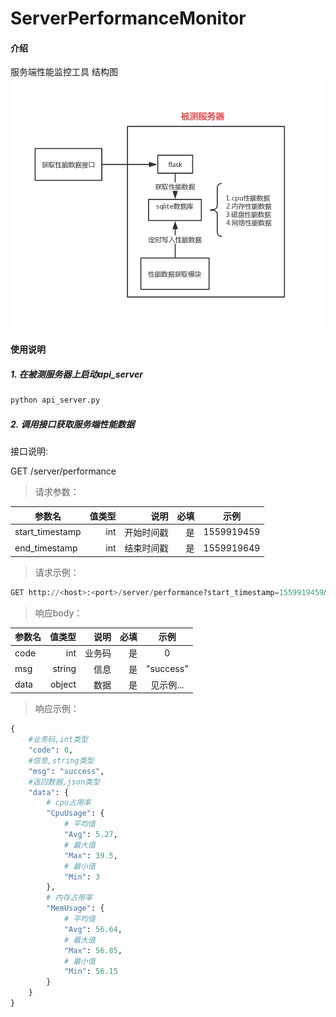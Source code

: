 # ServerPerformanceMonitor

#### 介绍
服务端性能监控工具
结构图  
![](结构图.png)

#### 使用说明

##### 1. 在被测服务器上启动api_server 
```python
python api_server.py
```
   
##### 2. 调用接口获取服务端性能数据  
接口说明:  

GET /server/performance  

 >请求参数：

| 参数名     | 值类型   | 说明   | 必填   | 示例  |
| --------   | -----:   |-----:  | -----: | :----: |
| start_timestamp   | int   |开始时间戳  |   是   |1559919459|
| end_timestamp   | int   |结束时间戳    |   是   |1559919649|  

>请求示例：  
```python
GET http://<host>:<port>/server/performance?start_timestamp=1559919459&end_timestamp=1559919649
```

>响应body：

| 参数名     | 值类型   | 说明   | 必填   | 示例  |
| --------   | -----:   |-----:  | -----: | :----: |
| code       | int      |业务码  |   是   |0|
| msg        | string   |信息    |   是   |"success"| 
| data       | object   |数据    |   是   |见示例...|

>响应示例：  
```python
{
    #业务码,int类型
    "code": 0,       
    #信息,string类型
    "msg": "success",
    #返回数据,json类型
    "data": {
        # cpu占用率
        "CpuUsage": {
            # 平均值
            "Avg": 5.27,
            # 最大值
            "Max": 39.5,
            # 最小值
            "Min": 3
        },
        # 内存占用率
        "MemUsage": {
            # 平均值
            "Avg": 56.64,
            # 最大值
            "Max": 56.85,
            # 最小值
            "Min": 56.15
        }
    }
}
```